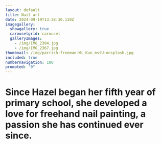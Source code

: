 ```yaml
---
layout: default
title: Nail art
date: 2024-09-19T13:38:30.130Z
imagegallery:
  showgallery: true
  carouselgrid: carousel
  galleryImages:
    - /img/IMG_2304.jpg
    - /img/IMG_2367.jpg
thumbnail: /img/parrish-freeman-Wi_Kun_mstU-unsplash.jpg
included: true
numbernavigation: 100
promoted: "0"
---
```

# Since Hazel began her fifth year of primary school, she developed a love for freehand nail painting, a passion she has continued ever since.